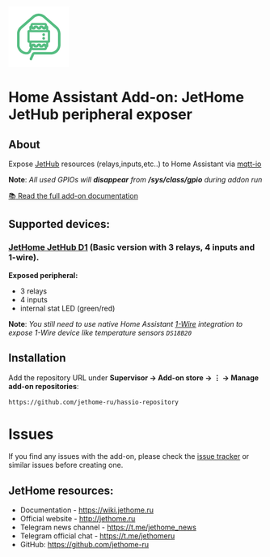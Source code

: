 ![alt text][logo]

# Home Assistant Add-on: JetHome JetHub peripheral exposer

## About

Expose [JetHub](http://jethome.ru) resources (relays,inputs,etc..) to
Home Assistant via [mqtt-io](https://github.com/flyte/mqtt-io)

**Note**: _All used GPIOs will **disappear** from **/sys/class/gpio** during addon run_

[:books: Read the full add-on documentation][docs]

## Supported devices:

### [JetHome JetHub D1](http://jethome.ru/jethub-d1) (Basic version with 3 relays, 4 inputs and 1-wire).

**Exposed peripheral:**

- 3 relays
- 4 inputs
- internal stat LED (green/red)

**Note**: _You still need to use native Home Assistant [1-Wire](https://www.home-assistant.io/integrations/onewire/) integration to expose 1-Wire device
like temperature sensors `DS18B20`_

## Installation

Add the repository URL under **Supervisor → Add-on store → ⋮ → Manage add-on repositories**:

    https://github.com/jethome-ru/hassio-repository

# Issues

If you find any issues with the add-on, please check the
[issue tracker](https://github.com/jethome-hassio-addons/addon-jethub-mqtt-io/issues)
or similar issues before creating one.

## JetHome resources:

- Documentation - https://wiki.jethome.ru
- Official website - http://jethome.ru
- Telegram news channel - https://t.me/jethome_news
- Telegram official chat - https://t.me/jethomeru
- GitHub: https://github.com/jethome-ru

[docs]: https://github.com/jethome-hassio-addons/addon-jethub-mqtt-io/blob/main/jethub-mqtt-io/DOCS.md
[logo]: jethub-mqtt-io/logo.png "JetHub mqtt-io"
